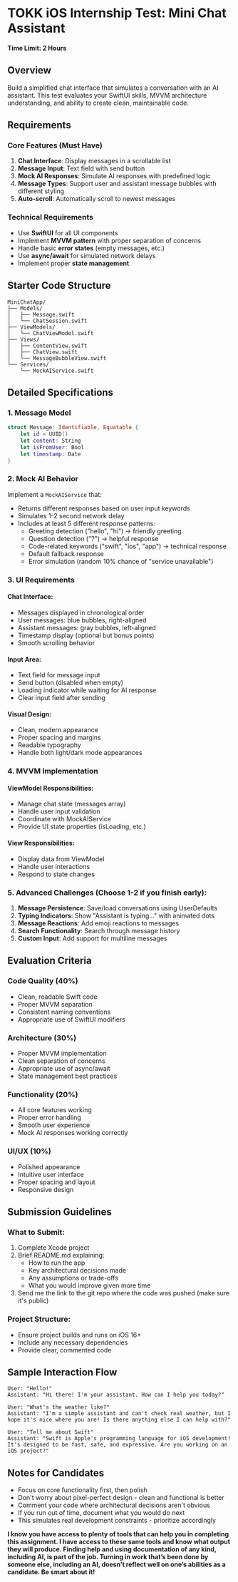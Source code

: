 # TOKK iOS Internship Test: Mini Chat Assistant

**Time Limit: 2 Hours**

## Overview
Build a simplified chat interface that simulates a conversation with an AI assistant. This test evaluates your SwiftUI skills, MVVM architecture understanding, and ability to create clean, maintainable code.

## Requirements

### Core Features (Must Have)
1. **Chat Interface**: Display messages in a scrollable list
2. **Message Input**: Text field with send button
3. **Mock AI Responses**: Simulate AI responses with predefined logic
4. **Message Types**: Support user and assistant message bubbles with different styling
5. **Auto-scroll**: Automatically scroll to newest messages

### Technical Requirements
- Use **SwiftUI** for all UI components
- Implement **MVVM pattern** with proper separation of concerns
- Handle basic **error states** (empty messages, etc.)
- Use **async/await** for simulated network delays
- Implement proper **state management**

## Starter Code Structure
```
MiniChatApp/
├── Models/
│   ├── Message.swift
│   └── ChatSession.swift
├── ViewModels/
│   └── ChatViewModel.swift
├── Views/
│   ├── ContentView.swift
│   ├── ChatView.swift
│   └── MessageBubbleView.swift
└── Services/
    └── MockAIService.swift
```

## Detailed Specifications

### 1. Message Model
```swift
struct Message: Identifiable, Equatable {
    let id = UUID()
    let content: String
    let isFromUser: Bool
    let timestamp: Date
}
```

### 2. Mock AI Behavior
Implement a `MockAIService` that:
- Returns different responses based on user input keywords
- Simulates 1-2 second network delay
- Includes at least 5 different response patterns:
  - Greeting detection ("hello", "hi") → friendly greeting
  - Question detection ("?") → helpful response
  - Code-related keywords ("swift", "ios", "app") → technical response
  - Default fallback response
  - Error simulation (random 10% chance of "service unavailable")

### 3. UI Requirements

#### Chat Interface:
- Messages displayed in chronological order
- User messages: blue bubbles, right-aligned
- Assistant messages: gray bubbles, left-aligned
- Timestamp display (optional but bonus points)
- Smooth scrolling behavior

#### Input Area:
- Text field for message input
- Send button (disabled when empty)
- Loading indicator while waiting for AI response
- Clear input field after sending

#### Visual Design:
- Clean, modern appearance
- Proper spacing and margins
- Readable typography
- Handle both light/dark mode appearances

### 4. MVVM Implementation

#### ViewModel Responsibilities:
- Manage chat state (messages array)
- Handle user input validation
- Coordinate with MockAIService
- Provide UI state properties (isLoading, etc.)

#### View Responsibilities:
- Display data from ViewModel
- Handle user interactions
- Respond to state changes

### 5. Advanced Challenges (Choose 1-2 if you finish early):
1. **Message Persistence**: Save/load conversations using UserDefaults
2. **Typing Indicators**: Show "Assistant is typing..." with animated dots
3. **Message Reactions**: Add emoji reactions to messages
4. **Search Functionality**: Search through message history
5. **Custom Input**: Add support for multiline messages

## Evaluation Criteria

### Code Quality (40%)
- Clean, readable Swift code
- Proper MVVM separation
- Consistent naming conventions
- Appropriate use of SwiftUI modifiers

### Architecture (30%)
- Proper MVVM implementation
- Clean separation of concerns
- Appropriate use of async/await
- State management best practices

### Functionality (20%)
- All core features working
- Proper error handling
- Smooth user experience
- Mock AI responses working correctly

### UI/UX (10%)
- Polished appearance
- Intuitive user interface
- Proper spacing and layout
- Responsive design

## Submission Guidelines

### What to Submit:
1. Complete Xcode project
2. Brief README.md explaining:
   - How to run the app
   - Key architectural decisions made
   - Any assumptions or trade-offs
   - What you would improve given more time
3. Send me the link to the git repo where the code was pushed (make sure it's public)

### Project Structure:
- Ensure project builds and runs on iOS 16+
- Include any necessary dependencies
- Provide clear, commented code

## Sample Interaction Flow
```
User: "Hello!"
Assistant: "Hi there! I'm your assistant. How can I help you today?"

User: "What's the weather like?"
Assistant: "I'm a simple assistant and can't check real weather, but I hope it's nice where you are! Is there anything else I can help with?"

User: "Tell me about Swift"
Assistant: "Swift is Apple's programming language for iOS development! It's designed to be fast, safe, and expressive. Are you working on an iOS project?"
```


## Notes for Candidates
- Focus on core functionality first, then polish
- Don't worry about pixel-perfect design - clean and functional is better
- Comment your code where architectural decisions aren't obvious
- If you run out of time, document what you would do next
- This simulates real development constraints - prioritize accordingly

**I know you have access to plenty of tools that can help you in completing this assignment. I have access to these same tools and know what output they will produce. Finding help and using documentation of any kind, including AI, is part of the job. Turning in work that’s been done by someone else, including an AI, doesn’t reflect well on one’s abilities as a candidate. Be smart about it!**

